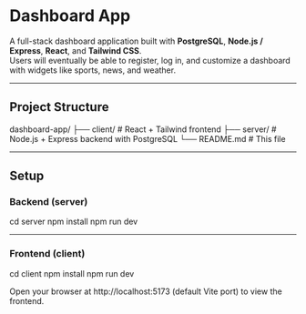 # Dashboard App

A full-stack dashboard application built with **PostgreSQL**, **Node.js / Express**, **React**, and **Tailwind CSS**.  
Users will eventually be able to register, log in, and customize a dashboard with widgets like sports, news, and weather.

---

## Project Structure

dashboard-app/
├── client/ # React + Tailwind frontend
├── server/ # Node.js + Express backend with PostgreSQL
└── README.md # This file


---

## Setup

### Backend (server)

cd server
npm install
npm run dev

---

### Frontend (client)

cd client
npm install
npm run dev


Open your browser at http://localhost:5173 (default Vite port) to view the frontend.